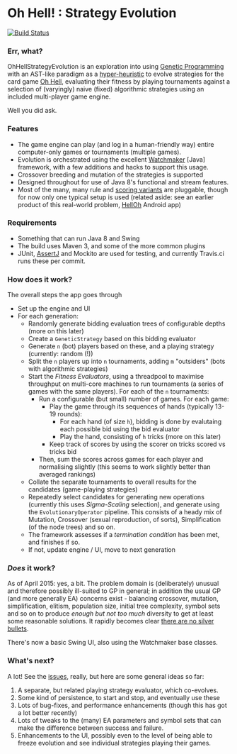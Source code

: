 # Oh Hell! : Strategy Evolution
[![Build Status](https://travis-ci.org/declension/OhHellStrategyEvolution.svg?branch=master)](https://travis-ci.org/declension/OhHellStrategyEvolution)

### Err, what?
OhHellStrategyEvolution is an exploration into using [Genetic Programming](http://en.wikipedia.org/wiki/Genetic_programming) with an AST-like paradigm
 as a [hyper-heuristic](http://en.wikipedia.org/wiki/Hyper-heuristic) to evolve strategies 
for the card game [Oh Hell](http://en.wikipedia.org/wiki/Oh_Hell),
evaluating their fitness by playing tournaments against a selection of (varyingly) naive (fixed) algorithmic strategies
using an included multi-player game engine.

Well you did ask.

### Features
* The game engine can play (and log in a human-friendly way) entire computer-only games or tournaments (multiple games).
* Evolution is orchestrated using the excellent [Watchmaker](http://watchmaker.uncommons.org/) \[Java\] framework, with a few additions and hacks to support this usage.
* Crossover breeding and mutation of the strategies is supported
* Designed throughout for use of Java 8's functional and stream features.
* Most of the many, many rule and [scoring variants](http://en.wikipedia.org/wiki/Oh_Hell#Scoring) are pluggable, though for now only one typical setup is used
(related aside: see an earlier product of this real-world problem, [HellOh](https://play.google.com/store/apps/details?id=net.declension.android.rikiki) Android app)

### Requirements
 * Something that can run Java 8 and Swing
 * The build uses Maven 3, and some of the more common plugins
 * JUnit, [AssertJ](http://joel-costigliola.github.io/assertj/) and Mockito are used for testing, and currently Travis.ci runs these per commit.
 
### How does it work?

The overall steps the app goes through
* Set up the engine and UI
* For each generation:
  * Randomly generate bidding evaluation trees of configurable depths (more on this later)
  * Create a `GeneticStrategy` based on this bidding evaluator
  * Generate `n` (bot) players based on these, and a playing strategy (currently: random (!))
  * Split the `n` players up into `n` tournaments, adding `m` "outsiders" (bots with algorithmic strategies)
  * Start the  _Fitness Evaluators_, using a threadpool to maximise throughput on multi-core machines to run tournaments (a series of games with the same players). For each of the `n` tournaments:
    * Run a configurable (but small) number of games. For each game:
      * Play the game through its sequences of hands (typically 13-19 rounds):
         * For each hand (of size `h`), bidding is done by evalutaing each possible bid using the bid evaluator
         * Play the hand, consisting of `h` tricks (more on this later)
      * Keep track of scores by using the scorer on tricks scored vs tricks bid
    * Then, sum the scores across games for each player and normalising slightly (this seems to work slightly better than averaged rankings)
  * Collate the separate tournaments to overall results for the candidates (game-playing strategies)
  * Repeatedly select candidates for generating new operations (currently this uses _Sigma-Scaling_ selection), and generate using the `EvolutionaryOperator` pipeline. This consists of a heady mix of Mutation, Crossover (sexual reproduction, of sorts), Simplification (of the node trees) and so on.
  * The framework assesses if a _termination condition_ has been met, and finishes if so.
  * If not, update engine / UI, move to next generation

### _Does_ it work?
As of April 2015: yes, a bit. The problem domain is (deliberately) unusual and therefore possibly ill-suited
to GP in general; in addition the usual GP (and more generally EA) concerns exist - balancing crossover, mutation, simplification,
elitism, population size, initial tree complexity, symbol sets and so on to produce _enough but not too much_ diversity to get at least some reasonable solutions.
It rapidly becomes clear [there are no silver bullets](http://cswww.essex.ac.uk/staff/poli/gp-field-guide/133ThereareNoSilverBullets.html#20_3).

There's now a basic Swing UI, also using the Watchmaker base classes.

### What's next?
A lot! See the [issues](./issues), really, but here are some general ideas so far:

 1. A separate, but related playing strategy evaluator, which co-evolves.
 2. Some kind of persistence, to start and stop, and eventually use these
 3. Lots of bug-fixes, and performance enhancements (though this has got a lot better recently)
 4. Lots of tweaks to the (many) EA parameters and symbol sets that can make the difference between success and failure.
 5. Enhancements to the UI, possibly even to the level of being able to freeze evolution
  and see individual strategies playing their games.

